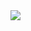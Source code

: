<img src="https://www.lansingstatejournal.com/gcdn/presto/2021/01/07/PLSJ/3c94e117-1984-43b1-bb48-dcfa7b388fa4-Coming_Soon_WEB.jpg">
